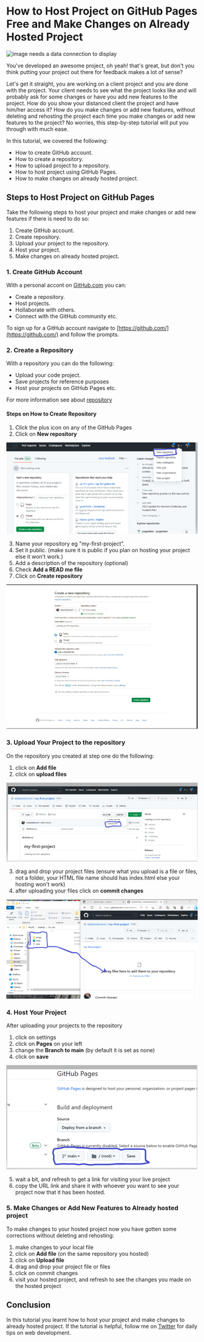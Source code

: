 # How to Host Project on GitHub Pages Free and Make Changes on Already Hosted Project
![image needs a data connection to display](https://thelyst.com/wp-content/uploads/2019/10/Mockup-BrandPresence-1-1280x616.png)

You've developed an awesome project, oh yeah! that's great, but don't you think putting your project out there for feedback makes a lot of sense?

Let's get it straight, you are working on a client project and you are done with the project. Your client needs to see what the project looks like and will probably ask for some changes or have you add new features to the project. How do you show your distanced client the project and have him/her access it? How do you make changes or add new features, without deleting and rehosting the project each time you make changes or add new features to the project? No worries, this step-by-step tutorial will put you through with much ease.

In this tutorial, we covered the following:
* How to create GitHub account.
* How to create a repository.
* How to upload project to a repository.
* How to host project using GitHub Pages.
* How to make changes on already hosted project.
## Steps to Host Project on GitHub Pages
Take the following steps to host your project and make changes or add new features if there is need to do so:
1. Create GitHub account.
2. Create repository.
3. Upload your project to the repository.
4. Host your project.
5. Make changes on already hosted project.
### 1. Create GitHub Account
With a personal accont on [GitHub.com](https://github.com/) you can:
* Create a repository.
* Host projects.
* Hollaborate with others.
* Connect with the GitHub community etc.

To sign up for a GitHub account navigate to [https://github.com/](https://github.com/) and follow the prompts.
### 2. Create a Repository
With a repository you can do the following:
* Upload your code project.
* Save projects for reference purposes
* Host your projects on GitHub Pages etc.

For more information see about [repository](https://docs.github.com/en/repositories/creating-and-managing-repositories/about-repositories)
#### Steps on How to Create Repository
1. Click the plus icon on any of the GitHub Pages
2. Click on **New repository**

![image needs a data connection to display](2023-06-03-16-02-14.png)

3. Name your repository eg "my-first-project".
4. Set it public. (make sure it is public if you plan on hosting your project else it won't work.)
5. Add a description of the repository (optional)
6. Check **Add a READ me file**
7. Click on **Create repository**


![image needs a data connection to display](2023-06-04-02-11-43.png)

### 3. Upload Your Project to the repository
On the repository you created at step one do the following:

1. click on **Add file**
2. click on **upload files**

![image needs a data connection to display](2023-06-03-16-27-14.png)

3. drag and drop your project files
(ensure what you upload is a file or files, not a folder, your HTML file name should has index.html else your hosting won't work)
4. after uploading your files click on **commit changes**

![image needs a data connection to display](2023-06-03-16-48-31.png)

### 4. Host Your Project
After uploading your projects to the repository

1. click on settings
2. click on **Pages** on your left
3. change the **Branch to main** (by default it is set as none)
4. click on **save**

![image needs a data connection to display](2023-06-03-17-20-20.png)

5. wait a bit, and refresh to get a link for visiting your live project
6. copy the URL link and share it with whoever you want to see your project now that it has been hosted.

### 5. Make Changes or Add New Features to Already hosted project
To make changes to your hosted project now you have gotten some corrections without deleting and rehosting:

1. make changes to your local file
2. click on **Add file** (on the same repository you hosted)
3. click on **Upload file**
4. drag and drop your project file or files
5. click on commit changes
6. visit your hosted project, and refresh to see the changes you made on the hosted project

## Conclusion
In this tutorial you learnt how to host your project and make changes to already hosted project. If the tutorial is helpful, follow me on [Twitter](https://twitter.com/FidelisObioma) for daily tips on web development.
